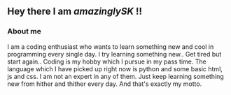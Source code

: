 ## Hey there I am _amazinglySK_ !!

### About me

I am a coding enthusiast who wants to learn something new and cool in programming every single day. I try learning something new.. Get tired but start again.. Coding is my hobby which I pursue in my pass time. The language which I have picked up right now is python and some basic html, js and css. I am not an expert in any of them. Just keep learning something new from hither and thither every day. And that's exactly my motto.


